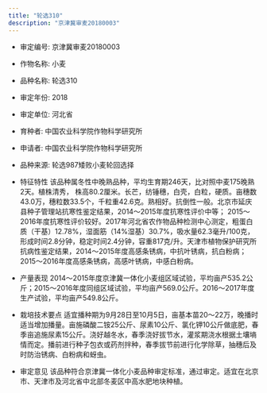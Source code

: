 ```yaml
---
title: "轮选310"
description: "京津冀审麦20180003"
---
```

* 审定编号:  京津冀审麦20180003

*  作物名称:  小麦

*  品种名称:  轮选310

*  审定年份:  2018

*  审定单位:  河北省

* 育种者:  中国农业科学院作物科学研究所

*  申请者:  中国农业科学院作物科学研究所

*  品种来源:  轮选987矮败小麦轮回选择

*  特征特性
该品种属冬性中晚熟品种，平均生育期246天，比对照中麦175晚熟2天。植株清秀， 株高80.2厘米。长芒，纺锤穗，白壳，白粒，硬质。亩穗数43.0万，穗粒数33.5个，千粒重42.6克。熟相好。抗倒性一般。北京市延庆县种子管理站抗寒性鉴定结果，2014～2015年度抗寒性评价中等； 2015～2016年度抗寒性评价较好。2017年河北省农作物品种检测中心测定，粗蛋白质（干基）12.78%，湿面筋（14%湿基）30.7%，吸水量62.3毫升/100克，形成时间2.8分钟，稳定时间2.4分钟，容重817克/升。天津市植物保护研究所抗病性鉴定结果，2014～2015年度高感条锈病，中抗叶锈病，抗白粉病；2015～2016年度高感条锈病，高感叶锈病，中感白粉病。

*  产量表现
2014～2015年度京津冀一体化小麦组区域试验，平均亩产535.2公斤；2015～2016年度同组区域试验，平均亩产569.0公斤。2016～2017年度生产试验，平均亩产549.8公斤。

*  栽培技术要点
适宜播种期为9月28日至10月5日，亩基本苗20～22万，晚播时适当增加播量。亩施磷酸二铵25公斤、尿素10公斤、氯化钾10公斤做底肥，春季亩追施尿素15公斤。浇好越冬水，春季浇好拔节水，灌浆期浇水根据土壤墒情而定。播前进行种子包衣或药剂拌种，春季拔节前进行化学除草，抽穗后及时防治锈病、白粉病和蚜虫。

*  审定意见
该品种符合京津冀一体化小麦品种审定标准，通过审定。适宜在北京市、天津市及河北省中北部冬麦区中高水肥地块种植。
